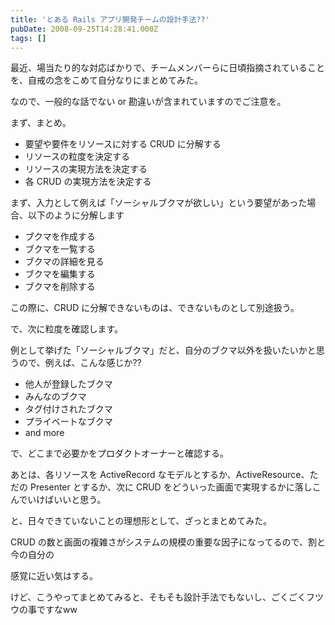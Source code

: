 ```yaml
---
title: 'とある Rails アプリ開発チームの設計手法??'
pubDate: 2008-09-25T14:28:41.000Z
tags: []
---
```


最近、場当たり的な対応ばかりで、チームメンバーらに日頃指摘されていることを、自戒の念をこめて自分なりにまとめてみた。

なので、一般的な話でない or 勘違いが含まれていますのでご注意を。

まず、まとめ。

- 要望や要件をリソースに対する CRUD に分解する
- リソースの粒度を決定する
- リソースの実現方法を決定する
- 各 CRUD の実現方法を決定する

まず、入力として例えば「ソーシャルブクマが欲しい」という要望があった場合、以下のように分解します

- ブクマを作成する
- ブクマを一覧する
- ブクマの詳細を見る
- ブクマを編集する
- ブクマを削除する

この際に、CRUD に分解できないものは、できないものとして別途扱う。

で、次に粒度を確認します。

例として挙げた「ソーシャルブクマ」だと、自分のブクマ以外を扱いたいかと思うので、例えば、こんな感じか??

- 他人が登録したブクマ
- みんなのブクマ
- タグ付けされたブクマ
- プライベートなブクマ
- and more

で、どこまで必要かをプロダクトオーナーと確認する。

あとは、各リソースを ActiveRecord なモデルとするか、ActiveResource、ただの Presenter とするか、次に CRUD をどういった画面で実現するかに落しこんでいけばいいと思う。

と、日々できていないことの理想形として、ざっとまとめてみた。

CRUD の数と画面の複雑さがシステムの規模の重要な因子になってるので、割と今の自分の

感覚に近い気はする。

けど、こうやってまとめてみると、そもそも設計手法でもないし、ごくごくフツウの事ですなww

